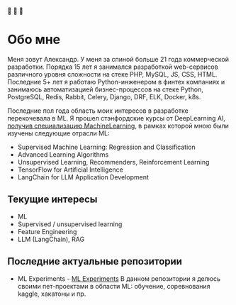 :wave: :wave: :wave:

# Обо мне
Меня зовут Александр. У меня за спиной больше 21 года коммерческой разработки. Порядка 15 лет я занимался разработкой web-сервисов различного уровня сложности на стеке PHP, MySQL, JS, CSS, HTML. Последние 5+ лет я работаю Python-инженером в финтех компаниях и занимаюсь автоматизацией бизнес-процессов на стеке Python, PostgreSQL, Redis, Rabbit, Celery, Django, DRF, ELK, Docker, k8s.

Последние пол года область моих интересов в разработке перекочевала в ML. Я прошел стэнфордские курсы от DeepLearning AI, [получив специализацию MachineLearning](https://coursera.org/share/1a5f0bd4f2c41082641e563e6eb8c690), в рамках которой мною были изучены следующие отрасли ML:
- Supervised Machine Learning: Regression and Classification
- Advanced Learning Algorithms
- Unsupervised Learning, Recommenders, Reinforcement Learning
- TensorFlow for Artificial Intelligence
- LangChain for LLM Application Development

## Текущие интересы
- ML
- Supervised / unsupervised learning
- Feature Engineering
- LLM (LangChain), RAG

## Последние актуальные репозитории
- ML Experiments - [ML Experiments](https://github.com/UNREALre/ML-experiments)
В данном репозитории я делюсь своими пет-проектами в области ML: обучение, соревнования kaggle, хакатоны и пр.
